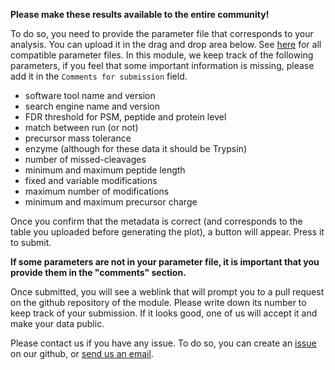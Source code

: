 **Please make these results available to the entire community!**

To do so, you need to provide the parameter file that corresponds to 
your analysis. You can upload it in the drag and drop area below. 
See [here](https://proteobench.readthedocs.io/en/latest/modules/3-DIA-Quantification-ion-level/)
for all compatible parameter files.
In this module, we keep track of the following parameters, if you feel 
that some important information is missing, please add it in the 
`Comments for submission` field. 
- software tool name and version
- search engine name and version
- FDR threshold for PSM, peptide and protein level
- match between run (or not)
- precursor mass tolerance
- enzyme (although for these data it should be Trypsin)
- number of missed-cleavages
- minimum and maximum peptide length
- fixed and variable modifications
- maximum number of modifications
- minimum and maximum precursor charge

Once you confirm that the metadata is correct (and corresponds to the 
table you uploaded before generating the plot), a button will appear.
Press it to submit. 

**If some parameters are not in your parameter file, it is important that 
you provide them in the "comments" section.**

Once submitted, you will see a weblink that will prompt you to a 
pull request on the github repository of the module. Please write down
its number to keep track of your submission. If it looks good, one of 
us will accept it and make your data public. 

Please contact us if you have any issue. To do so, you can create an 
[issue](https://github.com/Proteobench/ProteoBench/issues/new) on our 
github, or [send us an email](mailto:proteobench@eubic-ms.org?subject=ProteoBench_query).

